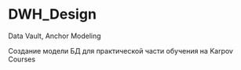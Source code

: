# DWH_Design
Data Vault, Anchor Modeling

Создание модели БД для практической части обучения на Karpov Courses
